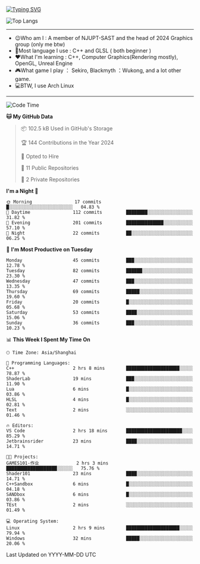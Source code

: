 <a href="https://git.io/typing-svg">
  <img src="https://readme-typing-svg.demolab.com?font=Fira+Code&pause=1000&random=false&width=435&separator=%3D&lines=std%3A%3Aprintln(%22Hello,+world!%22);" alt="Typing SVG" />
</a>

![Top Langs](https://github-readme-stats.vercel.app/api/top-langs/?username=FOTH0626&theme=transparent)

---

- 😉Who am I : A member of NJUPT-SAST and the head of 2024 Graphics group (only me btw)
- 📖Most language I use : C++ and GLSL ( both beginner )
- ❤What I'm learning : C++, Computer Graphics(Rendering mostly), OpenGL, Unreal Engine
- 🎮What game I play ： Sekiro, Blackmyth ：Wukong, and a lot other game.
- 💻BTW, I use Arch Linux
---
<!--START_SECTION:waka-->
![Code Time](http://img.shields.io/badge/Code%20Time-34%20hrs%2048%20mins-blue)

**🐱 My GitHub Data** 

> 📦 102.5 kB Used in GitHub's Storage 
 > 
> 🏆 144 Contributions in the Year 2024
 > 
> 💼 Opted to Hire
 > 
> 📜 11 Public Repositories 
 > 
> 🔑 2 Private Repositories 
 > 
**I'm a Night 🦉** 

```text
🌞 Morning                17 commits          █░░░░░░░░░░░░░░░░░░░░░░░░   04.83 % 
🌆 Daytime                112 commits         ████████░░░░░░░░░░░░░░░░░   31.82 % 
🌃 Evening                201 commits         ██████████████░░░░░░░░░░░   57.10 % 
🌙 Night                  22 commits          ██░░░░░░░░░░░░░░░░░░░░░░░   06.25 % 
```
📅 **I'm Most Productive on Tuesday** 

```text
Monday                   45 commits          ███░░░░░░░░░░░░░░░░░░░░░░   12.78 % 
Tuesday                  82 commits          ██████░░░░░░░░░░░░░░░░░░░   23.30 % 
Wednesday                47 commits          ███░░░░░░░░░░░░░░░░░░░░░░   13.35 % 
Thursday                 69 commits          █████░░░░░░░░░░░░░░░░░░░░   19.60 % 
Friday                   20 commits          █░░░░░░░░░░░░░░░░░░░░░░░░   05.68 % 
Saturday                 53 commits          ████░░░░░░░░░░░░░░░░░░░░░   15.06 % 
Sunday                   36 commits          ███░░░░░░░░░░░░░░░░░░░░░░   10.23 % 
```


📊 **This Week I Spent My Time On** 

```text
🕑︎ Time Zone: Asia/Shanghai

💬 Programming Languages: 
C++                      2 hrs 8 mins        ████████████████████░░░░░   78.87 % 
ShaderLab                19 mins             ███░░░░░░░░░░░░░░░░░░░░░░   11.90 % 
Lua                      6 mins              █░░░░░░░░░░░░░░░░░░░░░░░░   03.86 % 
HLSL                     4 mins              █░░░░░░░░░░░░░░░░░░░░░░░░   02.81 % 
Text                     2 mins              ░░░░░░░░░░░░░░░░░░░░░░░░░   01.46 % 

🔥 Editors: 
VS Code                  2 hrs 18 mins       █████████████████████░░░░   85.29 % 
Jetbrainsrider           23 mins             ████░░░░░░░░░░░░░░░░░░░░░   14.71 % 

🐱‍💻 Projects: 
GAMES101-作业              2 hrs 3 mins        ███████████████████░░░░░░   75.76 % 
Shader101                23 mins             ████░░░░░░░░░░░░░░░░░░░░░   14.71 % 
C++Sandbox               6 mins              █░░░░░░░░░░░░░░░░░░░░░░░░   04.18 % 
SANDbox                  6 mins              █░░░░░░░░░░░░░░░░░░░░░░░░   03.86 % 
TEst                     2 mins              ░░░░░░░░░░░░░░░░░░░░░░░░░   01.49 % 

💻 Operating System: 
Linux                    2 hrs 9 mins        ████████████████████░░░░░   79.94 % 
Windows                  32 mins             █████░░░░░░░░░░░░░░░░░░░░   20.06 % 
```


 Last Updated on YYYY-MM-DD UTC
<!--END_SECTION:waka-->
